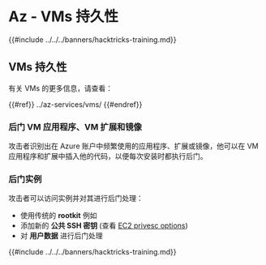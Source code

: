 # Az - VMs 持久性

{{#include ../../../banners/hacktricks-training.md}}

## VMs 持久性

有关 VMs 的更多信息，请查看：

{{#ref}}
../az-services/vms/
{{#endref}}

### 后门 VM 应用程序、VM 扩展和镜像 <a href="#backdoor-instances" id="backdoor-instances"></a>

攻击者识别出在 Azure 账户中频繁使用的应用程序、扩展或镜像，他可以在 VM 应用程序和扩展中插入他的代码，以便每次安装时都执行后门。

### 后门实例 <a href="#backdoor-instances" id="backdoor-instances"></a>

攻击者可以访问实例并对其进行后门处理：

- 使用传统的 **rootkit** 例如
- 添加新的 **公共 SSH 密钥** (查看 [EC2 privesc options](https://cloud.hacktricks.xyz/pentesting-cloud/aws-security/aws-privilege-escalation/aws-ec2-privesc))
- 对 **用户数据** 进行后门处理

{{#include ../../../banners/hacktricks-training.md}}
